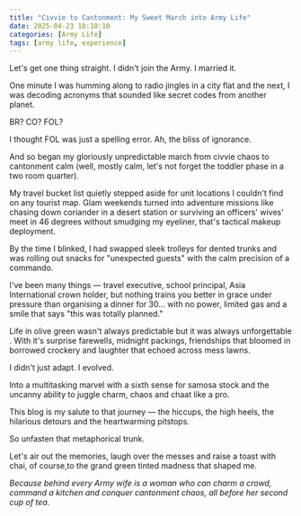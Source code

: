 ```yaml
---
title: "Civvie to Cantonment: My Sweet March into Army Life"
date: 2025-04-23 10:10:10
categories: [Army Life]
tags: [army life, experience]
---
```


Let's get one thing straight. I didn't join the Army. I married it.

One minute I was humming along to radio jingles in a city flat and the next, I was decoding acronyms that sounded like secret codes from another planet.

BR? CO? FOL?

I thought FOL was just a spelling error. Ah, the bliss of ignorance.

And so began my gloriously unpredictable march from civvie chaos to cantonment calm (well, mostly calm, let's not forget the toddler phase in a two room quarter).

My travel bucket list quietly stepped aside for unit locations I couldn't find on any tourist map. Glam weekends turned into adventure missions like chasing down coriander in a desert station or surviving an officers' wives' meet in 46 degrees without smudging my eyeliner, that's tactical makeup deployment.

By the time I blinked, I had swapped sleek trolleys for dented trunks and was rolling out snacks for "unexpected guests" with the calm precision of a commando.

I've been many things — travel executive, school principal, Asia International crown holder, but nothing trains you better in grace under pressure than organising a dinner for 30… with no power, limited gas and a smile that says "this was totally planned."

Life in olive green wasn't always predictable but it was always unforgettable . With it's surprise farewells, midnight packings, friendships that bloomed in borrowed crockery and laughter that echoed across mess lawns.

I didn't just adapt. I evolved.

Into a multitasking marvel with a sixth sense for samosa stock and the uncanny ability to juggle charm, chaos and chaat like a pro.

This blog is my salute to that journey — the hiccups, the high heels, the hilarious detours and the heartwarming pitstops.

So unfasten that metaphorical trunk.

Let's air out the memories, laugh over the messes and raise a toast with chai, of course,to the grand green tinted madness that shaped me.

*Because behind every Army wife is a woman who can charm a crowd, command a kitchen and conquer cantonment chaos, all before her second cup of tea.*
